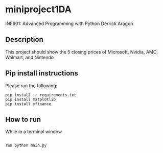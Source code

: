 # miniproject1DA

INF601: Advanced Programming with Python
Derrick Aragon


## Description
This project should show the 5 closing prices of Microsoft, Nvidia, AMC, Walmart, and Nintendo

## Pip install instructions

Please run the following:
```
pip install -r requirements.txt
pip install matplotlib
pip install yfinance

```

## How to run
While in a terminal window
```

run python main.py 

```